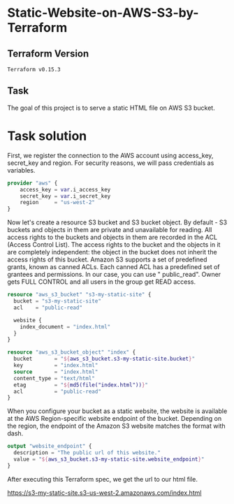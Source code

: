 Static-Website-on-AWS-S3-by-Terraform
========================================

 ## **Terraform Version** 
  
`Terraform v0.15.3`

## **Task**

The goal of this project is to serve a static HTML file on AWS S3 bucket. 

# **Task solution**

First, we register the connection to the AWS account using access_key, secret_key and region. For security reasons, we will pass credentials as variables. 

```terraform
provider "aws" {
    access_key = var.i_access_key
    secret_key = var.i_secret_key
    region     = "us-west-2"
}
```

Now let's create a resource S3 bucket and S3 bucket object. By default - S3 buckets and objects in them are private and unavailable for reading. 
All access rights to the buckets and objects in them are recorded in the ACL (Access Control List). The access rights to the bucket and the objects in it are completely independent: the object in the bucket does not inherit the access rights of this bucket. Amazon S3 supports a set of predefined grants, known as canned ACLs. Each canned ACL has a predefined set of grantees and permissions. In our case, you can use " public_read". Owner gets FULL CONTROL and all users in the group get READ access.

```terraform
resource "aws_s3_bucket" "s3-my-static-site" {
  bucket = "s3-my-static-site"
  acl    = "public-read"

  website {
    index_document = "index.html"
  }
}

resource "aws_s3_bucket_object" "index" {
  bucket       = "${aws_s3_bucket.s3-my-static-site.bucket}"
  key          = "index.html"
  source       = "index.html"
  content_type = "text/html"
  etag         = "${md5(file("index.html"))}"
  acl          = "public-read"
}
```
When you configure your bucket as a static website, the website is available at the AWS Region-specific website endpoint of the bucket. Depending on the region, the endpoint of the Amazon S3 website matches the format with dash.

```terraform
output "website_endpoint" {
  description = "The public url of this website."
  value = "${aws_s3_bucket.s3-my-static-site.website_endpoint}"
}
```
After executing this Terraform spec, we get the url to our html file.

<https://s3-my-static-site.s3-us-west-2.amazonaws.com/index.html>

